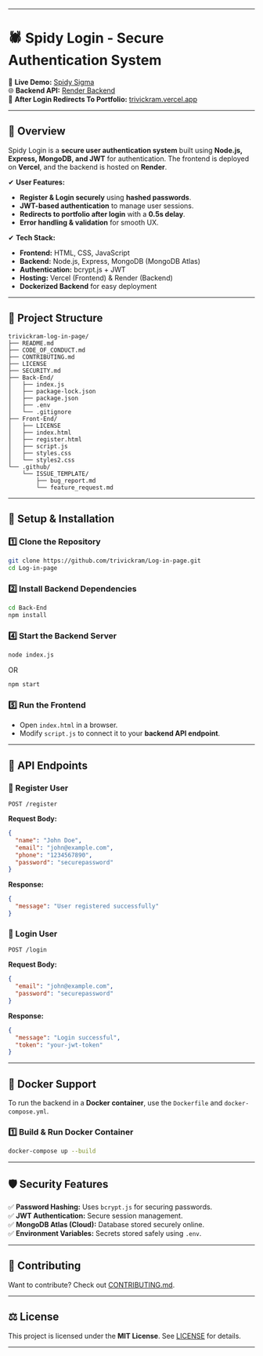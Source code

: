 
---

# 🕷 **Spidy Login - Secure Authentication System**  

🚀 **Live Demo:** [Spidy Sigma](https://spidy-sigma.vercel.app/)  
🌐 **Backend API:** [Render Backend](https://log-in-page-tgu8.onrender.com/login)  
💼 **After Login Redirects To Portfolio:** [trivickram.vercel.app](https://trivickram.vercel.app/)  

---

## 📌 **Overview**  
Spidy Login is a **secure user authentication system** built using **Node.js, Express, MongoDB, and JWT** for authentication. The frontend is deployed on **Vercel**, and the backend is hosted on **Render**.  

✔ **User Features:**  
- **Register & Login securely** using **hashed passwords**.  
- **JWT-based authentication** to manage user sessions.  
- **Redirects to portfolio after login** with a **0.5s delay**.  
- **Error handling & validation** for smooth UX.  

✔ **Tech Stack:**  
- **Frontend:** HTML, CSS, JavaScript  
- **Backend:** Node.js, Express, MongoDB (MongoDB Atlas)  
- **Authentication:** bcrypt.js + JWT  
- **Hosting:** Vercel (Frontend) & Render (Backend)  
- **Dockerized Backend** for easy deployment  

---

## 📁 **Project Structure**  
```plaintext
trivickram-log-in-page/
├── README.md
├── CODE_OF_CONDUCT.md
├── CONTRIBUTING.md
├── LICENSE
├── SECURITY.md
├── Back-End/
│   ├── index.js
│   ├── package-lock.json
│   ├── package.json
│   ├── .env
│   └── .gitignore
├── Front-End/
│   ├── LICENSE
│   ├── index.html
│   ├── register.html
│   ├── script.js
│   ├── styles.css
│   └── styles2.css
└── .github/
    └── ISSUE_TEMPLATE/
        ├── bug_report.md
        └── feature_request.md
```

---

## 🚀 **Setup & Installation**  

### **1️⃣ Clone the Repository**  
```sh
git clone https://github.com/trivickram/Log-in-page.git
cd Log-in-page
```

### **2️⃣ Install Backend Dependencies**  
```sh
cd Back-End
npm install
```

### **4️⃣ Start the Backend Server**  
```sh
node index.js
```
OR  
```sh
npm start
```

### **5️⃣ Run the Frontend**  
- Open `index.html` in a browser.  
- Modify `script.js` to connect it to your **backend API endpoint**.  

---

## 🔧 **API Endpoints**  

### **🔹 Register User**
```http
POST /register
```
**Request Body:**  
```json
{
  "name": "John Doe",
  "email": "john@example.com",
  "phone": "1234567890",
  "password": "securepassword"
}
```
**Response:**  
```json
{
  "message": "User registered successfully"
}
```

### **🔹 Login User**
```http
POST /login
```
**Request Body:**  
```json
{
  "email": "john@example.com",
  "password": "securepassword"
}
```
**Response:**  
```json
{
  "message": "Login successful",
  "token": "your-jwt-token"
}
```

---

## 🐳 **Docker Support**  

To run the backend in a **Docker container**, use the `Dockerfile` and `docker-compose.yml`.  

### **1️⃣ Build & Run Docker Container**  
```sh
docker-compose up --build
```

---

## 🛡 **Security Features**  
✅ **Password Hashing:** Uses `bcrypt.js` for securing passwords.  
✅ **JWT Authentication:** Secure session management.  
✅ **MongoDB Atlas (Cloud):** Database stored securely online.  
✅ **Environment Variables:** Secrets stored safely using `.env`.  

---

## 🤝 **Contributing**  
Want to contribute? Check out [CONTRIBUTING.md](CONTRIBUTING.md).  

---

## ⚖ **License**  
This project is licensed under the **MIT License**. See [LICENSE](LICENSE) for details.  

---
